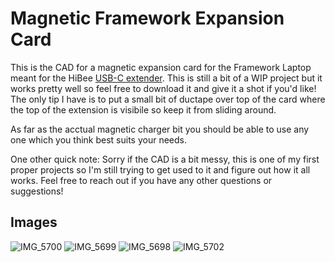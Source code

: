 # Magnetic Framework Expansion Card
This is the CAD for a magnetic expansion card for the Framework Laptop meant for the HiBee [USB-C extender](https://www.amazon.com/dp/B0BPSNZVQ2?ref_=cm_sw_r_apan_dp_720X9VD6VYGHR5Z3DRAP). This is still a bit of a WIP project but it works pretty well so feel free to download it and give it a shot if you'd like! The only tip I have is to put a small bit of ductape over top of the card where the top of the extension is visibile so keep it from sliding around.

As far as the acctual magnetic charger bit you should be able to use any one which you think best suits your needs.

One other quick note: Sorry if the CAD is a bit messy, this is one of my first proper projects so I'm still trying to get used to it and figure out how it all works. Feel free to reach out if you have any other questions or suggestions!

## Images
![IMG_5700](https://user-images.githubusercontent.com/70914399/230782452-f160f4f6-45bb-4dba-bd48-b10784c3a33d.JPG)
![IMG_5699](https://user-images.githubusercontent.com/70914399/230782453-b6e576e0-da5b-4102-8243-c9b84abac961.JPG)
![IMG_5698](https://user-images.githubusercontent.com/70914399/230782457-9741e7dd-0cb9-4127-bdbf-fdf8acc65542.JPG)
![IMG_5702](https://user-images.githubusercontent.com/70914399/230782460-e4a529e2-3792-4528-87d0-11377a74c78a.JPG)
